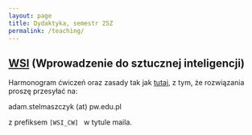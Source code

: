 ```yaml
---
layout: page
title: Dydaktyka, semestr 25Z
permalink: /teaching/
---
```


## [WSI](https://usosweb.usos.pw.edu.pl/kontroler.php?_action=katalog2/przedmioty/pokazPrzedmiot&prz_kod=103A-INxxx-ISP-WSI) (Wprowadzenie do sztucznej inteligencji)

Harmonogram ćwiczeń oraz zasady tak jak [tutaj](https://staff.elka.pw.edu.pl/~knalecz/), z tym, że rozwiązania proszę przesyłać na:

adam.stelmaszczyk (at) pw.edu.pl

z prefiksem `[WSI_CW] ` w tytule maila.
